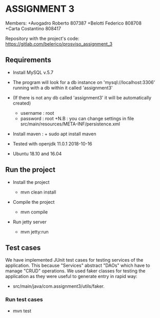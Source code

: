 # ASSIGNMENT 3

Members:
+Avogadro Roberto 807387
+Belotti Federico 808708    
+Carta Costantino 808417
    
Repository with the project's code:
https://gitlab.com/belerico/prosviso_assignment_3

## Requirements

+ Install MySQL v.5.7
+ The program will look for a db instance on 'mysql://localhost:3306' running with a db within it called 'assignment3'
+ (If there is not any db called 'assignment3' it will be automatically created)
    + username : root
    + password : root
+N.B : you can change settings in file src/main/resources/META-INF/persistence.xml

+ Install maven : 
        + sudo apt install maven

+ Tested with openjdk 11.0.1 2018-10-16

+ Ubuntu 18.10 and 16.04 


## Run the project

+ Install the project
    + mvn clean install

+ Compile the project
    + mvn compile

+ Run jetty server
    + mvn jetty:run


## Test cases

We have implemented JUnit test cases for testing services of the application.
This because "Services" abstract "DAOs" which have to manage "CRUD" operations.
We used faker classes for testing the application as they were useful to generate entry in rapid way:
+ src/main/java/com.assignment3/utils/faker.


### Run test cases
+ mvn test




